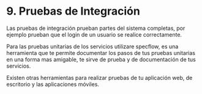 # 9. Pruebas de Integración

Las pruebas de integración prueban partes del sistema completas, por ejemplo prueban que el login de un usuario se realice correctamente.

Para las pruebas unitarias de los servicios utilizare specflow, es una herramienta que te permite documentar los pasos de tus pruebas unitarias en una forma mas amigable, te sirve de prueba y de documentación de tus servicios.

Existen otras herramientas  para realizar pruebas de tu aplicación web, de escritorio y las aplicaciones móviles.

